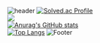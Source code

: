 ![header](https://capsule-render.vercel.app/api?type=soft&color=auto&height=50&section=header&text=KangDonggeun&fontSize=15)
[![Solved.ac Profile](http://mazassumnida.wtf/api/generate_badge?boj=kdk7854)](https://solved.ac/kdk7854)<br/>
<a href="https://github.com/kangdg94"><img src="https://hits.seeyoufarm.com/api/count/incr/badge.svg?url=https%3A%2F%2Fgithub.com%2Fseondal&count_bg=%23000000&title_bg=%23000000&icon=github.svg&icon_color=%23E7E7E7&title=GitHub&edge_flat=false)"/></a><br/>
[![Anurag's GitHub stats](https://github-readme-stats.vercel.app/api?username=kangdg94)](https://github.com/kangdg94/github-readme-stats)<br/>
[![Top Langs](https://github-readme-stats.vercel.app/api/top-langs/?username=kangdg94&langs_count=8)](https://github.com/kangdg94/github-readme-stats)
![Footer](https://capsule-render.vercel.app/api?type=waving&color=auto&height=200&section=footer)

